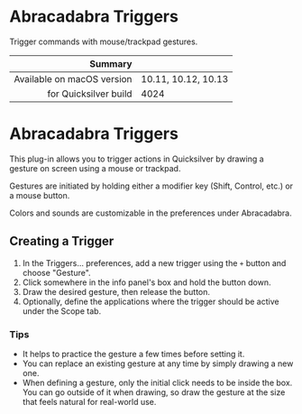 # Abracadabra Triggers

Trigger commands with mouse/trackpad gestures.

 Summary                    | &nbsp; 
---------------------------:|:--------------------
 Available on macOS version | 10.11, 10.12, 10.13
      for Quicksilver build | 4024


# Abracadabra Triggers

This plug-in allows you to trigger actions in Quicksilver by drawing a gesture
on screen using a mouse or trackpad.

Gestures are initiated by holding either a modifier key (Shift, Control, etc.)
or a mouse button.

Colors and sounds are customizable in the preferences under Abracadabra.

## Creating a Trigger

  1. In the Triggers… preferences, add a new trigger using the `+` button and choose "Gesture".
  2. Click somewhere in the info panel's box and hold the button down.
  3. Draw the desired gesture, then release the button.
  4. Optionally, define the applications where the trigger should be active under the Scope tab.

### Tips

  * It helps to practice the gesture a few times before setting it.
  * You can replace an existing gesture at any time by simply drawing a new one.
  * When defining a gesture, only the initial click needs to be inside the box. You can go outside of it when drawing, so draw the gesture at the size that feels natural for real-world use.